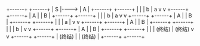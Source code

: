 +------+      +------+
    |  S   |----> |  A   |
    +------+      +------+
         |           |
         | b         | a
         v           v
     +------+    +------+
     |  A   |    |  B   |
     +------+    +------+
         |           |
         | b         | a
         v           v
     +------+    +------+
     |  A   |    |  B   |
     +------+    +------+
         |           |
         | a         |
         v           v
     +------+    +------+
     |  A   |    |  B   |
     +------+    +------+
         |           |
         | b         |
         v           v
     +------+    +------+
     |  A   |    |  B   |
     +------+    +------+
         |           |
         | (终结)    | (终结)
         v           v
     +------+    +------+
     | (终结)  |    | (终结)  |
     +------+    +------+